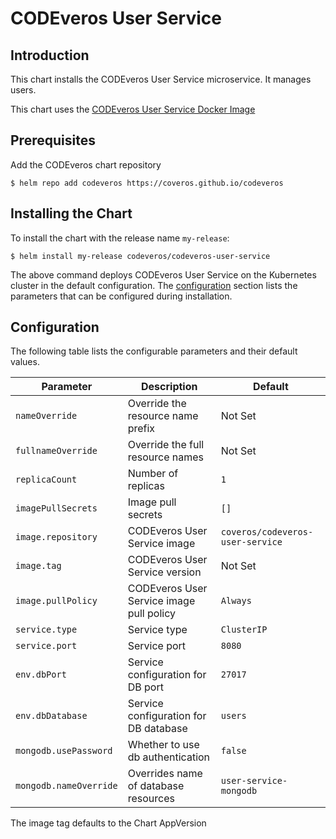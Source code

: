 # CODEveros User Service

## Introduction

This chart installs the CODEveros User Service microservice. It manages users.

This chart uses the [CODEveros User Service Docker Image](https://hub.docker.com/r/coveros/codeveros-user-service)

## Prerequisites

Add the CODEveros chart repository

```shell script
$ helm repo add codeveros https://coveros.github.io/codeveros
```

## Installing the Chart

To install the chart with the release name `my-release`:

```shell script
$ helm install my-release codeveros/codeveros-user-service
```

The above command deploys CODEveros User Service on the Kubernetes cluster in the default configuration. 
The [configuration](#configuration) section lists the parameters that can be configured during installation.

## Configuration

The following table lists the configurable parameters and their default values.

| Parameter                      | Description                                  | Default                                  |
| ------------------------------ | -------------------------------------------- | ---------------------------------------  |
| `nameOverride`                 | Override the resource name prefix            | Not Set                                  |
| `fullnameOverride`             | Override the full resource names             | Not Set                                  |
| `replicaCount`                 | Number of replicas                           | `1`                                      |
| `imagePullSecrets`             | Image pull secrets                           | `[]`                                     |
| `image.repository`             | CODEveros User Service image                 | `coveros/codeveros-user-service`         |
| `image.tag`                    | CODEveros User Service version               | Not Set                                  |
| `image.pullPolicy`             | CODEveros User Service image pull policy     | `Always`                                 |
| `service.type`                 | Service type                                 | `ClusterIP`                              |
| `service.port`                 | Service port                                 | `8080`                                   |
| `env.dbPort`                   | Service configuration for DB port            | `27017`                                  |
| `env.dbDatabase`               | Service configuration for DB database        | `users`                                  |
| `mongodb.usePassword`          | Whether to use db authentication             | `false`                                  |
| `mongodb.nameOverride`         | Overrides name of database resources         | `user-service-mongodb`                   |

The image tag defaults to the Chart AppVersion
